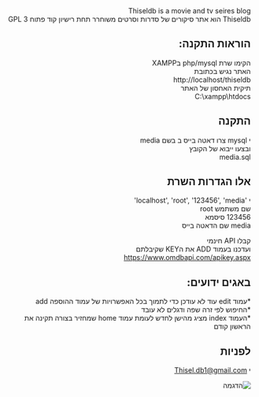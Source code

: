 <div dir="RTL">
Thiseldb is a movie and tv seires blog  <br>
Thiseldb הוא אתר סיקורים של סדרות  וסרטים  
משוחרר תחת רישיון קוד פתוח  
GPL 3

## הוראות התקנה:
הקימו שרת php/mysql  בXAMPP   
האתר נגיש בכתובת  
http://localhost/thiseldb  
תיקית האחסון של האתר  
C:\xampp\htdocs

## התקנה
י mysql צרו דאטה בייס ב בשם media  
ובצעו ייבוא של הקובץ    
media.sql  


## אלו הגדרות השרת
 י 'localhost', 'root', '123456', 'media'    
שם משתמש root    
123456 סיסמא    
media שם הדאטה בייס    


קבלו API חינמי  
ועדכנו בעמוד ADD את הKEY שקיבלתם  
https://www.omdbapi.com/apikey.aspx

## באגים ידועים:
*עמוד edit עוד לא עודכן כדי לתמוך בכל האפשרויות של עמוד ההוספה add  
*החיפוש לפי זרה שפה ודגלים לא עובד  
*העמוד index מציג מהישן לחדש לעומת עמוד home שמחזיר בצורה תקינה את הראשון קודם  

## לפניות
י 
Thisel.db1@gmail.com  


![הדגמה](site.png)  
